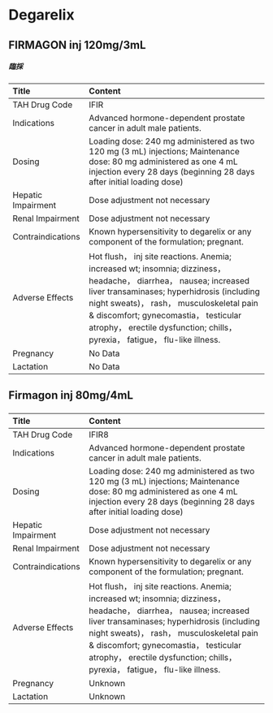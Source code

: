 # Degarelix

## FIRMAGON inj 120mg/3mL

##### 臨採

| Title              | Content                                                                                                                                                                                                                                                                                                                              |
|:-------------------|:-------------------------------------------------------------------------------------------------------------------------------------------------------------------------------------------------------------------------------------------------------------------------------------------------------------------------------------|
| TAH Drug Code      | IFIR                                                                                                                                                                                                                                                                                                                                 |
| Indications        | Advanced hormone-dependent prostate cancer in adult male patients.                                                                                                                                                                                                                                                                   |
| Dosing             | Loading dose: 240 mg administered as two 120 mg (3 mL) injections; Maintenance dose: 80 mg administered as one 4 mL injection every 28 days (beginning 28 days after initial loading dose)                                                                                                                                           |
| Hepatic Impairment | Dose adjustment not necessary                                                                                                                                                                                                                                                                                                        |
| Renal Impairment   | Dose adjustment not necessary                                                                                                                                                                                                                                                                                                        |
| Contraindications  | Known hypersensitivity to degarelix or any component of the formulation; pregnant.                                                                                                                                                                                                                                                   |
| Adverse Effects    | Hot flush， inj site reactions. Anemia; increased wt; insomnia; dizziness， headache， diarrhea， nausea; increased liver transaminases; hyperhidrosis (including night sweats)， rash， musculoskeletal pain & discomfort; gynecomastia， testicular atrophy， erectile dysfunction; chills， pyrexia， fatigue， flu-like illness. |
| Pregnancy          | No Data                                                                                                                                                                                                                                                                                                                              |
| Lactation          | No Data                                                                                                                                                                                                                                                                                                                              |

## Firmagon inj 80mg/4mL

##### 

| Title              | Content                                                                                                                                                                                                                                                                                                                              |
|:-------------------|:-------------------------------------------------------------------------------------------------------------------------------------------------------------------------------------------------------------------------------------------------------------------------------------------------------------------------------------|
| TAH Drug Code      | IFIR8                                                                                                                                                                                                                                                                                                                                |
| Indications        | Advanced hormone-dependent prostate cancer in adult male patients.                                                                                                                                                                                                                                                                   |
| Dosing             | Loading dose: 240 mg administered as two 120 mg (3 mL) injections; Maintenance dose: 80 mg administered as one 4 mL injection every 28 days (beginning 28 days after initial loading dose)                                                                                                                                           |
| Hepatic Impairment | Dose adjustment not necessary                                                                                                                                                                                                                                                                                                        |
| Renal Impairment   | Dose adjustment not necessary                                                                                                                                                                                                                                                                                                        |
| Contraindications  | Known hypersensitivity to degarelix or any component of the formulation; pregnant.                                                                                                                                                                                                                                                   |
| Adverse Effects    | Hot flush， inj site reactions. Anemia; increased wt; insomnia; dizziness， headache， diarrhea， nausea; increased liver transaminases; hyperhidrosis (including night sweats)， rash， musculoskeletal pain & discomfort; gynecomastia， testicular atrophy， erectile dysfunction; chills， pyrexia， fatigue， flu-like illness. |
| Pregnancy          | Unknown                                                                                                                                                                                                                                                                                                                              |
| Lactation          | Unknown                                                                                                                                                                                                                                                                                                                              |

